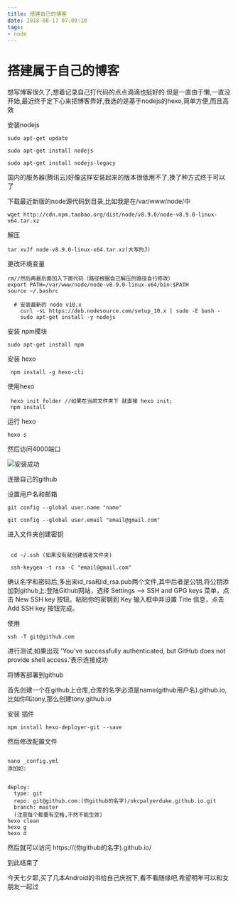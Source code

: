 ```yaml
---
title: 搭建自己的博客
date: 2018-08-17 07:09:10
tags:
- node 
---
```

# 搭建属于自己的博客

想写博客很久了,想着记录自己打代码的点点滴滴也挺好的.但是一直由于懒,一直没开始,最近终于定下心来把博客弄好,我选的是基于nodejs的hexo,简单方便,而且高效

安装nodejs

```angular2html
sudo apt-get update

sudo apt-get install nodejs

sudo apt-get install nodejs-legacy

```

国内的服务器(腾讯云)好像这样安装起来的版本很低用不了,换了种方式终于可以了

下载最近新版的node源代码到目录,比如我是在/var/www/node/中

```angular2html
wget http://cdn.npm.taobao.org/dist/node/v8.9.0/node-v8.9.0-linux-x64.tar.xz
```

解压

```angular2html
tar xvJf node-v8.9.0-linux-x64.tar.xz(大写的J)
```

更改环境变量

```angular2html
rm//然后再最后面加入下面代码（路径根据自己解压的路径自行修改）
export PATH=/var/www/node/node-v8.9.0-linux-x64/bin:$PATH
source ~/.bashrc
```


```
  # 安装最新的 node v10.x 
    curl -sL https://deb.nodesource.com/setup_10.x | sudo -E bash -
    sudo apt-get install -y nodejs
```


安装 npm模块

```
sudo apt-get install npm
```

安装 hexo

```
 npm install -g hexo-cli

```

使用hexo

```
 hexo init folder //如果在当前文件夹下 就直接 hexo init;
 npm install
```

运行 hexo

```
hexo s
```

然后访问4000端口


![安装成功](http://image.honglingqi.cn/blogImages/hexo.png)


连接自己的github

设置用户名和邮箱
```angular2html
git config --global user.name "name"

git config --global user.email "email@gmail.com"

```

进入文件夹创建密钥

```angular2html

 cd ~/.ssh (如果没有就创建或者文件夹)

 ssh-keygen -t rsa -C "email@gmail.com"

```

确认名字和密码后,多出来id_rsa和id_rsa.pub两个文件,其中后者是公钥,将公钥添加到github上:登陆Github网站，选择 Settings –> SSH and GPG keys 菜单，点击 New SSH key 按钮。粘贴你的密钥到 Key 输入框中并设置 Title 信息，点击 Add SSH key 按钮完成。

使用
```
ssh -T git@github.com
```
进行测试,如果出现 'You've successfully authenticated, but GitHub does not provide shell access.'表示连接成功

将博客部署到github

首先创建一个在github上仓库,仓库的名字必须是name(github用户名).github.io,比如你叫tony,那么创建tony.github.io

安装 插件

```angular2html
npm install hexo-deployer-git --save
```
然后修改配置文件
```angular2html

nano _config.yml
添加如:


deploy:
  type: git
  repo: git@github.com:(你github的名字)/okcpalyerduke.github.io.git
  branch: master
  (注意每个都要有空格,不然不能生效)
hexo clean
hexo g
hexo d

````


然后就可以访问  https://(你github的名字).github.io/

到此结束了



今天七夕耶,买了几本Android的书给自己庆祝下,看不看随缘吧,希望明年可以和女朋友一起过